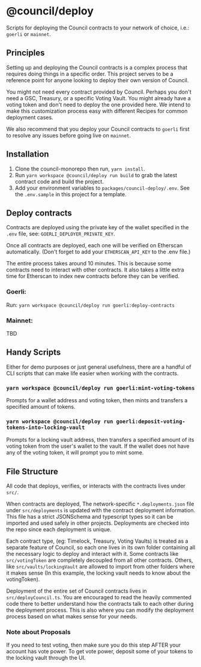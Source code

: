 # @council/deploy

Scripts for deploying the Council contracts to your network of choice, i.e.:
`goerli` or `mainnet`.

## Principles

Setting up and deploying the Council contracts is a complex process that
requires doing things in a specific order. This project serves to be a reference
point for anyone looking to deploy their own version of Council.

You might not need every contract provided by Council. Perhaps you don't need a
GSC, Treasury, or a specific Voting Vault. You might already have a
voting token and don't need to deploy the one provided here. We intend to make
this customization process easy with different Recipes for common deployment
cases.

We also recommend that you deploy your Council contracts to `goerli` first to
resolve any issues before going live on `mainnet`.

## Installation

1. Clone the council-monorepo then run, `yarn install`.
2. Run `yarn workspace @council/deploy run build` to grab the latest contract code
   and build the project.
3. Add your environment variables to `packages/council-deploy/.env`. See the
   `.env.sample` in this project for a template.

## Deploy contracts

Contracts are deployed using the private key of the wallet specified in the `.env`
file, see: `GOERLI_DEPLOYER_PRIVATE_KEY`.

Once all contracts are deployed, each one will be verified on Etherscan
automatically. (Don't forget to add your `ETHERSCAN_API_KEY` to the .env file.)

The entire process takes around 10 minutes. This is because some contracts need
to interact with other contracts. It also takes a little extra time for
Etherscan to index new contracts before they can be verified.

### Goerli:

Run: `yarn workspace @council/deploy run goerli:deploy-contracts`

### Mainnet:

TBD

## Handy Scripts

Either for demo purposes or just general usefulness, there are a handful of CLI
scripts that can make life easier when working with the contracts.

### `yarn workspace @council/deploy run goerli:mint-voting-tokens`

Prompts for a wallet address and voting token, then mints and transfers a
specified amount of tokens.

### `yarn workspace @council/deploy run goerli:deposit-voting-tokens-into-locking-vault`

Prompts for a locking vault address, then transfers a specified amount of its
voting token from the user's wallet to the vault. If the wallet does not have
any of the voting token, it will prompt you to mint some.

## File Structure

All code that deploys, verifies, or interacts with the contracts
lives under `src/`.

When contracts are deployed, The network-specific `*.deployments.json` file
under `src/deployments` is updated with the contract deployment information.
This file has a strict JSONSchema and typescript types so it can be imported and
used safely in other projects. Deployments are checked into the repo since each
deployment is unique.

Each contract type, (eg: Timelock, Treasury, Voting Vaults) is treated as a
separate feature of Council, so each one lives in its own folder containing all
the necessary logic to deploy and interact with it. Some contracts like
`src/votingToken` are completely decoupled from all other contracts. Others,
like `src/vaults/lockingVault` are allowed to import from other folders where it
makes sense (In this example, the locking vault needs to know about the
votingToken).

Deployment of the entire set of Council contracts lives in
`src/deployCouncil.ts`. You are encouraged to read the heavily commented code
there to better understand how the contracts talk to each other during the
deployment process. This is also where you can modify the deployment process
based on what makes sense for your needs.

### Note about Proposals

If you need to test voting, then make sure you do this step AFTER your account
has vote power. To get vote power, deposit some of your tokens to the locking
vault through the UI.
